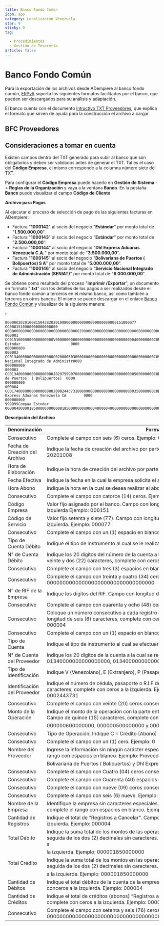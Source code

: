 ```yaml
---
title: Banco Fondo Común
icon: app
category: Localización Venezuela
star: 9
sticky: 9
tag:

  - Procedimientos
  - Gestión de Tesorería
article: false
---
```


**Banco Fondo Común**
=====================

Para la exportación de los archivos desde ADempiere al banco fondo común, [ERPyA](http://erpya.com) soporta los siguientes formatos facilitados por el banco, que pueden ser descargados para su análisis y adaptación.

El banco cuenta con el documento [Intructivo TXT Proveedores](Instructivo_TXT_Proveedores_BFC.pdf), que explica el formato que sirven de ayuda para la construcción el archivo a cargar.

**BFC Proveedores**
-------------------

**Consideraciones a tomar en cuenta**
-----------------------------------
Existen campos dentro del TXT generado para subir al banco que son obligatorios y deben ser validados antes de generar el TXT. Tal es el caso del **Código Empresa**, el mismo corresponde a la columna número siete del TXT.

Para configurar el **Código Empresa** puede hacerlo en **Gestión de Sistema** -> **Reglas de la Organización** y vaya a la ventana **Banco**. En la pestaña **Banco** puede visualizar el campo **Código de Cliente**

**Archivo para Pagos**

Al ejecutar el proceso de selección de pago de las siguientes facturas en ADempiere:

- Factura "**1000142**" al socio del negocio "**Estándar**" por monto total de "**1.500.000,00**".
- Factura "**1000143**" al socio del negocio "**Estándar**" por monto total de "**2.500.000,00**". 
- Factura "**1000144**" al socio del negocio "**Dhl Express Aduanas Venezuela C.A.**" por monto total de "**3.500.000,00**". 
- Factura "**1000145**" al socio del negocio "**Bolivariana de Puertos  ( Bolipuertos)  S A**" por monto total de "**5.000.000,00**". 
- Factura "**1000146**" al socio del negocio "**Servicio Nacional Integrado de Administración (SENIAT)**" por monto total de "**6.000.000,00**". 

Se obtiene como resultado del proceso "**Imprimir /Exportar**", un documento en formato "**.txt**" con los detalles de los pagos a ser realizados desde el banco fondo común a terceros en el mismo banco, así como también a terceros en otros bancos. El mismo se puede descargar en el enlace [Banco Fondo Común](BFC_Banco_Fondo_Comn_CA_Banco_Universal_1000036.txt) y visualizar de la siguiente manera:

::

    000000202010081504382020100800000000000000000000000151000077 CC0001510000000000000000   0000000000000000000000000000000000J000000000000000000000000000000000000000000000000000000000
    000001 CC01510000000000000000V000000000000000000000000000000000000400000000C0Proveedor Estndar                       0000                                        000000000
    000002 CC01340000000000000000G020000303000000000000000000000000000600000000C0Servicio Nacional Integrado de Administr0000                                        000000000
    000003 CC01340000000000000000J029759907000000000000000000000000000500000000C0Bolivariana de Puertos  ( Bolipuertos)  0000                                        000000000
    000004 CC01740000000000000000J000244373100000000000000000000000000350000000C0Dhl Express Aduanas Venezuela CA        0000                                        000000000
    999999Compaa Estndar                          0000040000018500000000000018500000000000040000040000000000000000000000000000000000000000000000000000000000000000000000000000

**Descripción del Archivo**

| **Denominación**              | **Forma de Llenado**                                                                                                                                                                                       |
|------------------------------|-----------------------------------------------------------------------------------------------------------------------------------------------------------------------------------------------------------|
|Consecutivo                   |Complete el campo con seis (6) ceros. Ejemplo: 000000                                                                                                                                                       |
|Fecha de Creación del Archivo |Indique la fecha de creación del archivo por parte de la empresa en formato AAAAMMDD. Ejemplo: 20201008                                                                                                     |
|Hora de Elaboración           |Indique la hora de creación del archivo por parte de la empresa en formato HHMMSS. Ejemplo: 150438                                                                                                          |
|Fecha Efectiva                |Indique la fecha en la cual la empresa solicita el abono en formato AAAAMMDD. Ejemplo: 20201008                                                                                                             |
|Hora Abono                    |Indique la hora en la cual se desea realizar el abono en formato HHMMSS. Ejemplo: 000000                                                                                                                    |
|Consecutivo                   |Complete el campo con catorce (14) ceros. Ejemplo: 00000000000000                                                                                                                                           |
|Código Empresa                |Valor fijo asignado por el banco. Campo con longitud de seis (6) caracteres, complete con ceros a la izquierda Ejemplo: 000151                                                                              |
|Código de Servicio            |Valor fijo setenta y siete (77). Campo con longitud de seis (6) caracteres, complete con ceros a la izquierda. Ejemplo: 000077                                                                              |
|Consecutivo                   |Complete el campo con un (1) espacio en blanco                                                                                                                                                              |
|Tipo de Cuenta Débito         |Indique el tipo de instrumento al cual se le realizará el cargo del Lote. Ejemplo: CC “Cuenta Corriente”                                                                                                    |
|N° de Cuenta Débito           |Indique los 20 dígitos del número de la cuenta a la cual se le realizará el débito. Campo con longitud de veinte y dos (22) caracteres, complete con ceros a la izquierda. Ejemplo:0001510000000000000000   |
|Consecutivo                   |Complete el campo con tres (3) espacios en blanco                                                                                                                                                           |
|Consecutivo                   |Complete el campo con treinta y cuatro (34) ceros consecutivos. Ejemplo: 0000000000000000000000000000000000                                                                                                 |
|N° de RIF de la Empresa       |Indique los dígitos del RIF. Campo con longitud de diez (10) caracteres. Ejemplo: J000000000                                                                                                                |
|Consecutivo                   |Complete el campo con cuarenta y ocho (48) ceros consecutivos                                                                                                                                               |
|Consecutivo                   |Coloque un número consecutivo a cada registro en el archivo, comenzando por el 1. Campo con longitud de seis (6) caracteres, complete con ceros a la izquierda Ejemplo: 000001, 000002, 000003 y 000004     |
|Consecutivo                   |Complete el campo con un (1) espacio en blanco                                                                                                                                                              |
|Tipo de Cuenta                |Indique el tipo de instrumento al cual se efectuará el abono del pago. Ejemplo: CC “Cuenta Corriente”                                                                                                       |
|N° de Cuenta del Proveedor    |Indique los 20 dígitos de la cuenta a la cual se registrará el abono. Ejemplo: 01510000000000000000, 01340000000000000000, 01340000000000000000 y 01740000000000000000                                      |
|Tipo de Identificación        |Indique V (Venezolano), E (Extranjero), P (Pasaporte), J (Jurídico) o G (Gobierno), según sea el caso                                                                                                       |
|Identificación del Proveedor  |Indique el número de cédula, pasaporte o R.I.F del Proveedor. Campo con longitud de diez (10) caracteres, complete con ceros a la izquierda. Ejemplo: 0000000000, 0200003030, 0297599070 y 0002443731       |
|Consecutivo                   |Complete el campo con veinte (20) ceros consecutivos. Ejemplo: 00000000000000000000                                                                                                                       |
|Monto de la Operación         |Indique el monto de la operación con la parte entera seguida de los dos (2) decimales sin caracteres. Campo de quince (15) caracteres, complete con ceros a la izquierda. Ejemplo: 000000400000000,       |
|                              |000000600000000, 000000500000000 y 000000350000000                                                                                                                                                        |
|Consecutivo                   |Tipo de Operación, Indique C = Crédito (Abono)                                                                                                                                                            |
|Consecutivo                   |Complete el campo con un (1) cero. Ejemplo: 0                                                                                                                                                             |
|Nombre del Proveedor          |Ingrese la información sin ningún carácter especial, Campo de cuarenta (40) caracteres, complete el rango con espacios en blanco. Ejemplo: Proveedor Estndar, Servicio Nacional Integrado de Administr,   |
|                              |Bolivariana de Puertos  ( Bolipuertos) y Dhl Express Aduanas Venezuela CA                                                                                                                                 |
|Consecutivo                   |Complete el campo con Cuatro (04) ceros consecutivos. Ejemplo: 0000                                                                                                                                       |
|Consecutivo                   |Complete el campo con Cuarenta (40) espacios en blanco                                                                                                                                                    |
|Consecutivo                   |Complete el campo con nueve (09) ceros consecutivos. Ejemplo: 000000000                                                                                                                                   |
|Consecutivo                   |Complete el campo con seis (6) nueve. Ejemplo: 999999                                                                                                                                                     |
|Nombre de la Empresa          |Identifique la empresa sin caracteres especiales. Campo con longitud de cuarenta (40) caracteres, complete el rango con espacios en blanco. Ejemplo: Compaa Estndar                                       |
|Cantidad de Registros         |Indique el total de “Registros a Cancelar”. Campo de seis (6) caracteres, complete con ceros a la izquierda. Ejemplo: 000004                                                                              |
|Total Débito                  |Indique la suma total de los montos de las operaciones a debitar de la empresa con la parte entera seguida de los dos (2) decimales sin caracteres. Campo de quince (15) caracteres, complete con ceros a |
|                              |la izquierda. Ejemplo: 000001850000000                                                                                                                                                                    |
|Total Crédito                 |Indique la suma total de los montos en las operaciones a abonar a sus proveedores con la parte entera seguida de los dos (2) decimales sin caracteres. Campo de quince (15) caracteres, complete con ceros|
|                              |a la izquierda. Ejemplo: 000001850000000                                                                                                                                                                  |
|Cantidad de Débitos           |Indique el total débitos de la cuenta de la empresa. Campo con longitud de seis (6) caracteres, complete conceros a la izquierda. Ejemplo: 000004                                                         |
|Cantidad de Créditos          |Indique el total de créditos (abonos) “Registros a Cancelar”. Campo con longitud de seis (6) caracteres, complete con ceros a la izquierda. Ejemplo: 000004                                               |
|Consecutivo                   |Complete el campo con setenta y seis (76) ceros consecutivos. Ejemplo: 0000000000000000000000000000000000000000000000000000000000000000000000000000                                                       |


